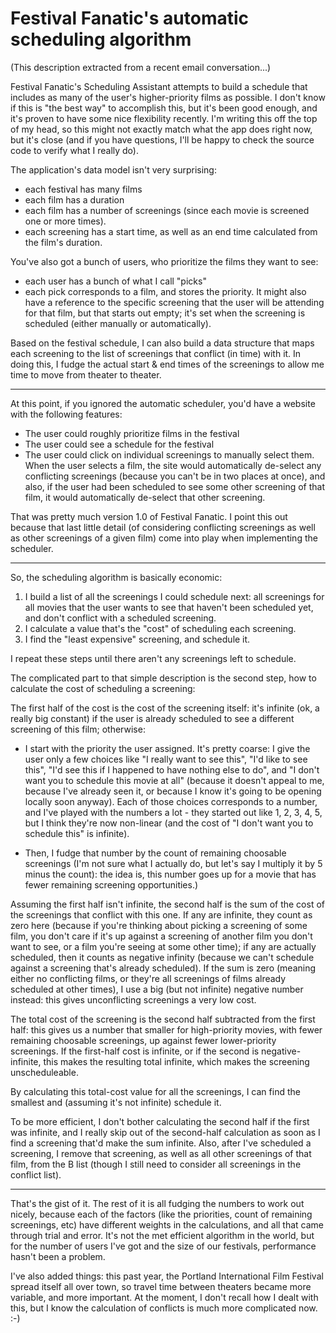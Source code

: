 Festival Fanatic's automatic scheduling algorithm
=================================================

(This description extracted from a recent email conversation...)

Festival Fanatic's Scheduling Assistant attempts to build a schedule
that includes as many of the user's higher-priority films as possible.
I don't know if this is "the best way" to accomplish this, but it's
been good enough, and it's proven to have some nice flexibility
recently. I'm writing this off the top of my head, so this might
not exactly match what the app does right now, but it's close (and
if you have questions, I'll be happy to check the source code to
verify what I really do).

The application's data model isn't very surprising:

- each festival has many films
- each film has a duration
- each film has a number of screenings (since each movie is screened one or more times).
- each screening has a start time, as well as an end time calculated from the film's duration.

You've also got a bunch of users, who prioritize the films they want to see:

- each user has a bunch of what I call "picks"
- each pick corresponds to a film, and stores the priority. It might
also have a reference to the specific screening that the user will
be attending for that film, but that starts out empty; it's set
when the screening is scheduled (either manually or automatically).

Based on the festival schedule, I can also build a data structure
that maps each screening to the list of screenings that conflict
(in time) with it. In doing this, I fudge the actual start & end
times of the screenings to allow me time to move from theater to
theater.

---

At this point, if you ignored the automatic scheduler, you'd have
a website with the following features:

- The user could roughly prioritize films in the festival
- The user could see a schedule for the festival
- The user could click on individual screenings to manually select
them. When the user selects a film, the site would automatically
de-select any conflicting screenings (because you can't be in two
places at once), and also, if the user had been scheduled to see
some other screening of that film, it would automatically de-select
that other screening.

That was pretty much version 1.0 of Festival Fanatic. I point this
out because that last little detail (of considering conflicting
screenings as well as other screenings of a given film) come into
play when implementing the scheduler.

--- 

So, the scheduling algorithm is basically economic:

1. I build a list of all the screenings I could schedule next: all screenings for all movies that the user wants to see that haven't been scheduled yet, and don't conflict with a scheduled screening.
2. I calculate a value that's the "cost" of scheduling each screening.
3. I find the "least expensive" screening, and schedule it.

I repeat these steps until there aren't any screenings left to schedule.

The complicated part to that simple description is the second step, how to calculate the cost of scheduling a screening:

The first half of the cost is the cost of the screening itself: it's 
infinite (ok, a really big constant) if the user is already scheduled 
to see a different screening of this film; otherwise:

- I start with the priority the user assigned. It's pretty coarse:
I give the user only a few choices like "I really want to see this",
"I'd like to see this", "I'd see this if I happened to have nothing
else to do", and "I don't want you to schedule this movie at all"
(because it doesn't appeal to me, because I've already seen it, or
because I know it's going to be opening locally soon anyway). Each
of those choices corresponds to a number, and I've played with the
numbers a lot - they started out like 1, 2, 3, 4, 5, but I think
they're now non-linear (and the cost of "I don't want you to schedule
this" is infinite).

- Then, I fudge that number by the count of remaining choosable
screenings (I'm not sure what I actually do, but let's say I multiply
it by 5 minus the count): the idea is, this number goes up for a
movie that has fewer remaining screening opportunities.)

Assuming the first half isn't infinite, the second half is the sum
of the cost of the screenings that conflict with this one. If any
are infinite, they count as zero here (because if you're thinking
about picking a screening of some film, you don't care if it's up
against a screening of another film you don't want to see, or a
film you're seeing at some other time); if any are actually scheduled,
then it counts as negative infinity (because we can't schedule
against a screening that's already scheduled). If the sum is zero
(meaning either no conflicting films, or they're all screenings of
films already scheduled at other times), I use a big (but not
infinite) negative number instead: this gives unconflicting screenings
a very low cost.

The total cost of the screening is the second half subtracted from
the first half: this gives us a number that smaller for high-priority
movies, with fewer remaining choosable screenings, up against fewer
lower-priority screenings. If the first-half cost is infinite, or
if the second is negative-infinite, this makes the resulting total
infinite, which makes the screening unscheduleable.

By calculating this total-cost value for all the screenings, I can
find the smallest and (assuming it's not infinite) schedule it.

To be more efficient, I don't bother calculating the second half
if the first was infinite, and I really skip out of the second-half
calculation as soon as I find a screening that'd make the sum
infinite. Also, after I've scheduled a screening, I remove that
screening, as well as all other screenings of that film, from the
B list (though I still need to consider all screenings in the
conflict list).

---

That's the gist of it. The rest of it is all fudging the numbers
to work out nicely, because each of the factors (like the priorities,
count of remaining screenings, etc) have different weights in the
calculations, and all that came through trial and error. It's not
the met efficient algorithm in the world, but for the number of
users I've got and the size of our festivals, performance hasn't
been a problem.

I've also added things: this past year, the Portland International
Film Festival spread itself all over town, so travel time between
theaters became more variable, and more important. At the moment,
I don't recall how I dealt with this, but I know the calculation
of conflicts is much more complicated now. :-)

